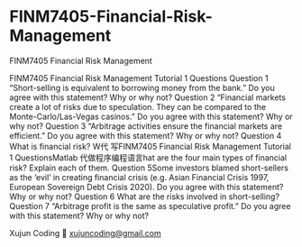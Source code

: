# FINM7405-Financial-Risk-Management
FINM7405 Financial Risk Management


FINM7405 Financial Risk Management Tutorial 1 Questions Question 1 “Short-selling is equivalent to borrowing money from the bank.” Do you agree with this statement? Why or why not? Question 2 “Financial markets create a lot of risks due to speculation. They can be compared to the Monte-Carlo/Las-Vegas casinos.” Do you agree with this statement? Why or why not? Question 3 “Arbitrage activities ensure the financial markets are efficient.” Do you agree with this statement? Why or why not? Question 4 What is financial risk? W代 写FINM7405 Financial Risk Management Tutorial 1 QuestionsMatlab 代做程序编程语言hat are the four main types of financial risk? Explain each of them. Question 5Some investors blamed short-sellers as the ‘evil’ in creating financial crisis (e.g. Asian Financial Crisis 1997, European Sovereign Debt Crisis 2020). Do you agree with this statement? Why or why not? Question 6 What are the risks involved in short-selling? Question 7 “Arbitrage profit is the same as speculative profit.” Do you agree with this statement? Why or why not?

Xujun Coding 📧 xujuncoding@gmail.com
